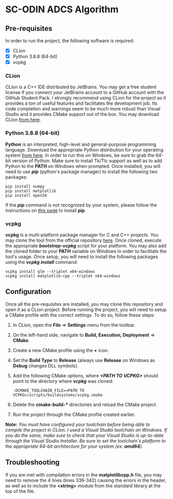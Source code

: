 # SC-ODIN ADCS Algorithm

## Pre-requisites

In order to run the project, the following software is required:

- [x] CLion
- [x] Python 3.8.8 (64-bit)
- [x] vcpkg

### CLion
CLion is a C++ IDE distributed by JetBrains. You may get a free student license if you connect your JetBrains account to a GitHub account with the GitHub Student Pack. I strongly recommend using CLion for the project as it provides a ton of useful features and facilitates the development job. Its code completion and warnings seem to be much more robust than Visual Studio and it provides CMake support out of the box. You may download CLion [from here](https://www.jetbrains.com/clion/).

### Python 3.8.8 (64-bit)
**Python** is an interpreted, high-level and general-purpose programming language. Download the appropriate Python distribution for your operating system [from here](https://www.python.org/downloads/release/python-388/). In order to run this on Windows, be sure to grab the 64-bit version of Python. Make sure to install Tk/Tlc support as well as to add Python to the **PATH** on Windows when prompted. Once installed, you will need to use **_pip_** (python's package manager) to install the following two packages:
```
pip install numpy
pip install matplotlib
pip install open3d
```
If the **_pip_** command is not recognized by your system, please follow the instructions on [this page](https://pip.pypa.io/en/stable/installing/) to install **pip**.

### vcpkg
**vcpkg** is a multi-platform package manager for C and C++ projects. You may clone the tool from the official repository [here](https://github.com/microsoft/vcpkg). Once cloned, execute the appropriate **_bootstrap-vcpkg_** script for your platform. You may also add the cloned folder to your **PATH** variable on Windows in order to facilitate the tool's usage. Once setup, you will need to install the following packages using the **_vcpkg install_** command:
```
vcpkg install glm --triplet x64-windows
vcpkg install matplotlib-cpp --triplet x64-windows
```

## Configuration
Once all the pre-requisites are installed, you may clone this repository and open it as a CLion project. Before running the project, you will need to setup a CMake profile with the correct settings. To do so, follow these steps:

1. In CLion, open the **File** => **Settings** menu from the toolbar.

2. On the left-hand side, navigate to **Build, Execution, Deployment** => **CMake**.

3. Create a new CMake profile using the **+** icon.

4. Set the **Build Type** to **Release** (always use **Release** on Windows as **Debug** changes DLL symbols).

5. Add the following CMake options, where **_\<PATH TO VCPKG\>_** should point to the directory where **_vcpkg_** was cloned:
    ```
    -DCMAKE_TOOLCHAIN_FILE=<PATH TO VCPKG>/scripts/buildsystems/vcpkg.cmake
    ```
   
6. Delete the __cmake-build-*__ directories and reload the CMake project.

7. Run the project through the CMake profile created earlier.

**Note:** _You must have configured your toolchain before being able to compile the project in CLion. I used a Visual Studio toolchain on Windows. If you do the same, make sure to check that your Visual Studio is up-to-date through the Visual Studio Installer. Be sure to set the toolchain's platform to the appropriate 64-bit architecture for your system (ex: **amd64**)._

## Troubleshooting
If you are met with compilation errors in the **matplotlibcpp.h** file, you may need to remove the 4 lines (lines 339-342) causing the errors in the header, as well as to include the **\<string\>** module from the standard library at the top of the file.
